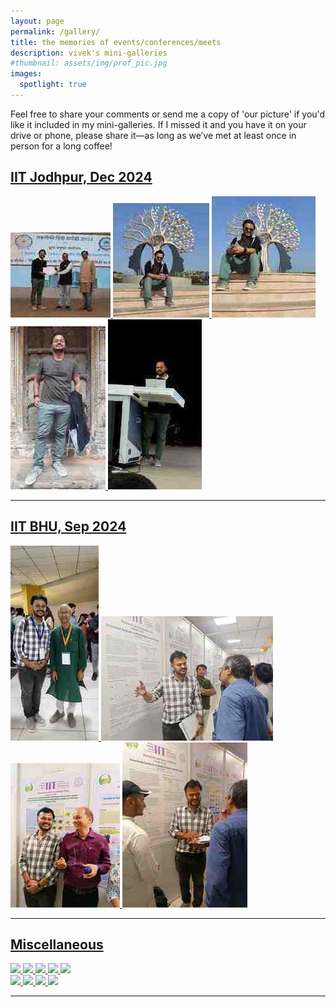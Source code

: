 ```yaml
---
layout: page
permalink: /gallery/
title: the memories of events/conferences/meets
description: vivek's mini-galleries
#thumbnail: assets/img/prof_pic.jpg
images:
  spotlight: true
---
```


Feel free to share your comments or send me a copy of 'our picture' if you'd like it included in my mini-galleries. If I missed it and you have it on your drive or phone, please share it—as long as we’ve met at least once in person for a long coffee!


## [IIT Jodhpur, Dec 2024]()
<div class="spotlight-group">
    <a class="spotlight" href="/assets/img/iitjodhpur/1.jpg">
        <img src="/assets/img/iitjodhpur/small/1.jpg" />
    </a>
    <a class="spotlight" href="/assets/img/iitjodhpur/3.jpg">
        <img src="/assets/img/iitjodhpur/small/3.jpg" />
    </a>
    <a class="spotlight" href="/assets/img/iitjodhpur/4.jpg">
        <img src="/assets/img/iitjodhpur/small/4.jpg" />
    </a>
    <a class="spotlight" href="/assets/img/iitjodhpur/2.jpg">
        <img src="/assets/img/iitjodhpur/small/2.jpg" />
    </a>
    <a class="spotlight" href="/assets/img/iitjodhpur/5.jpg">
        <img src="/assets/img/iitjodhpur/small/5.jpg" />
    </a>
</div>

---

## [IIT BHU, Sep 2024]()
<div class="spotlight-group">
    <a class="spotlight" href="/assets/img/iitbhu/1.jpg">
        <img src="/assets/img/iitbhu/small/1.jpg" />
    </a>
    <a class="spotlight" href="/assets/img/iitbhu/2.jpg">
        <img src="/assets/img/iitbhu/small/2.jpg" />
    </a>
    <a class="spotlight" href="/assets/img/iitbhu/3.jpg">
        <img src="/assets/img/iitbhu/small/3.jpg" />
    </a>
    <a class="spotlight" href="/assets/img/iitbhu/4.jpg">
        <img src="/assets/img/iitbhu/small/4.jpg" />
    </a>
</div>

---

## [Miscellaneous]()
<!-- Group 1 -->
<div class="spotlight-group">
    <a class="spotlight" href="/assets/img/miscellaneous/1.jpg">
        <img src="/assets/img/iitbhu/miscellaneous/small/1.jpg" />
    </a>
    <a class="spotlight" href="/assets/img/miscellaneous/2.jpg">
        <img src="/assets/img/iitbhu/miscellaneous/small/2.jpg" />
    </a>
    <a class="spotlight" href="/assets/img/miscellaneous/3.jpg">
        <img src="/assets/img/iitbhu/miscellaneous/small/3.jpg" />
    </a>
    <a class="spotlight" href="/assets/img/miscellaneous/4.jpg">
        <img src="/assets/img/iitbhu/miscellaneous/small/4.jpg" />
    </a>
    <a class="spotlight" href="/assets/img/miscellaneous/5.jpg">
        <img src="/assets/img/iitbhu/miscellaneous/small/5.jpg" />
    </a>
</div>
<!-- Group 2 -->
<div class="spotlight-group">
    <a class="spotlight" href="/assets/img/miscellaneous/6.jpg">
        <img src="/assets/img/iitbhu/miscellaneous/small/6.jpg" />
    </a>
    <a class="spotlight" href="/assets/img/miscellaneous/7.jpg">
        <img src="/assets/img/iitbhu/miscellaneous/small/7.jpg" />
    </a>
    <a class="spotlight" href="/assets/img/miscellaneous/8.jpg">
        <img src="/assets/img/iitbhu/miscellaneous/small/8.jpg" />
    </a>
    <a class="spotlight" href="/assets/img/miscellaneous/9.jpg">
        <img src="/assets/img/iitbhu/miscellaneous/small/9.jpg" />
    </a>
</div>

---